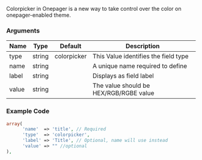 Colorpicker in Onepager is a new way to take control over the color on onepager-enabled theme.

### Arguments

Name  | Type   | Default  | Description
----- | ------ | -------- | ----------------------------------------------------------
type  | string | colorpicker | This Value identifies the field type
name  | string |          | A unique name required to define
label | string |          | Displays as field label
value | string |          | The value should be HEX/RGB/RGBE value

### Example Code

```php
array(
      'name'  => 'title', // Required
      'type'  => 'colorpicker',
      'label' => 'Title', // Optional, name will use instead
      'value' => "" //optional
),
```
